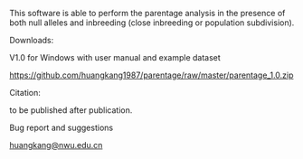 This software is able to perform the parentage analysis in the presence of both null alleles and inbreeding (close inbreeding or population subdivision). 

Downloads:

V1.0 for Windows with user manual and example dataset

https://github.com/huangkang1987/parentage/raw/master/parentage_1.0.zip

Citation:

to be published after publication.

Bug report and suggestions

huangkang@nwu.edu.cn
